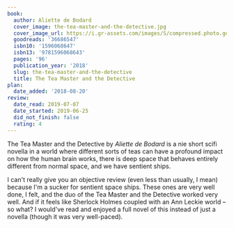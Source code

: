 ```yaml
---
book:
  author: Aliette de Bodard
  cover_image: the-tea-master-and-the-detective.jpg
  cover_image_url: https://i.gr-assets.com/images/S/compressed.photo.goodreads.com/books/1511987651l/36686547._SX98_.jpg
  goodreads: '36686547'
  isbn10: '1596068647'
  isbn13: '9781596068643'
  pages: '96'
  publication_year: '2018'
  slug: the-tea-master-and-the-detective
  title: The Tea Master and the Detective
plan:
  date_added: '2018-08-20'
review:
  date_read: 2019-07-07
  date_started: 2019-06-25
  did_not_finish: false
  rating: 4
---
```


The Tea Master and the Detective by *Aliette de Bodard* is a nie short scifi novella in a world where different sorts of teas can have a profound impact on how the human brain works, there is deep space that behaves entirely different from normal space, and we have sentient ships.

I can't really give you an objective review (even less than usually, I mean) because I'm a sucker for sentient space ships. These ones are very well done, I felt, and the duo of the Tea Master and the Detective worked very well. And if it feels like Sherlock Holmes coupled with an Ann Leckie world – so what? I would've read and enjoyed a full novel of this instead of just a novella (though it was very well-paced).
